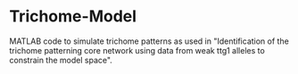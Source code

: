 # Trichome-Model
MATLAB code to simulate trichome patterns as used in "Identification of the trichome patterning core network using data from weak ttg1 alleles to constrain the model space".
